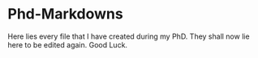 # Phd-Markdowns

Here lies every file that I have created during my PhD. They shall now lie here to be edited again. Good Luck.
